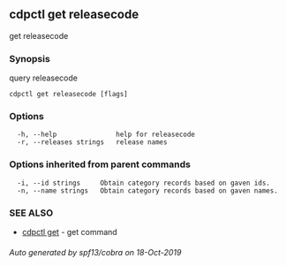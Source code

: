 ## cdpctl get releasecode

get releasecode

### Synopsis

query releasecode

```
cdpctl get releasecode [flags]
```

### Options

```
  -h, --help               help for releasecode
  -r, --releases strings   release names
```

### Options inherited from parent commands

```
  -i, --id strings     Obtain category records based on gaven ids.
  -n, --name strings   Obtain category records based on gaven names.
```

### SEE ALSO

* [cdpctl get](cdpctl_get.md)	 - get command

###### Auto generated by spf13/cobra on 18-Oct-2019
